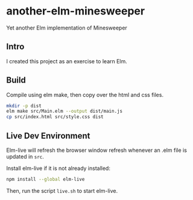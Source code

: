 # another-elm-minesweeper
Yet another Elm implementation of Minesweeper

## Intro
I created this project as an exercise to learn Elm.

## Build
Compile using elm make, then copy over the html and css files.

```bash
mkdir -p dist
elm make src/Main.elm --output dist/main.js
cp src/index.html src/style.css dist
```

## Live Dev Environment
Elm-live will refresh the browser window refresh whenever an .elm file is
updated in `src`.

Install elm-live if it is not already installed:
```bash
npm install --global elm-live
```

Then, run the script `live.sh` to start elm-live.